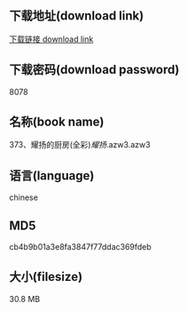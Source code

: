 ## 下载地址(download link)
[下载链接 download link](https://voluble-croquembouche-d321dc.netlify.app/?s=373%E3%80%81%E8%80%80%E6%89%AC%E7%9A%84%E5%8E%A8%E6%88%BF%28%E5%85%A8%E5%BD%A9%29_%E8%80%80%E6%89%AC_.azw3)

## 下载密码(download password)
8078

## 名称(book name)
373、耀扬的厨房(全彩)_耀扬_.azw3.azw3

## 语言(language)
chinese

## MD5
cb4b9b01a3e8fa3847f77ddac369fdeb

## 大小(filesize)
30.8 MB
